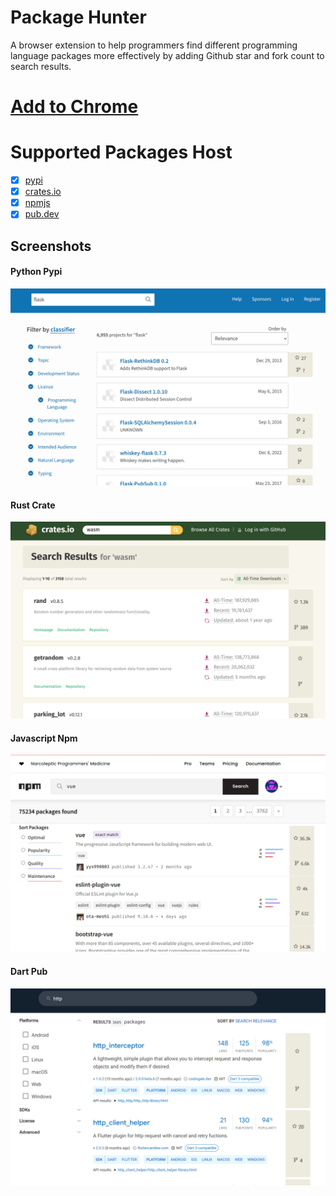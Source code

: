# Package Hunter
A browser extension to help programmers find different programming language packages more effectively by adding Github star and fork count to search results.

# [Add to Chrome](https://chrome.google.com/webstore/detail/package-hunter/fkbbiniadlppgncanioiajphnlbickni)

# Supported Packages Host
- [x] [pypi](https://pypi.org/)
- [x] [crates.io](https://crates.io/)
- [x] [npmjs](https://www.npmjs.com/)
- [x] [pub.dev](https://pub.dev/)

## Screenshots
#### Python Pypi
![pypi.org](./src/screenshots/pypi.png)

#### Rust Crate
![crates.io](./src/screenshots/crates.png)

#### Javascript Npm
![npmjs.com](./src/screenshots/npmjs.png)

#### Dart Pub
![pub.dev](./src/screenshots/pub.png)

